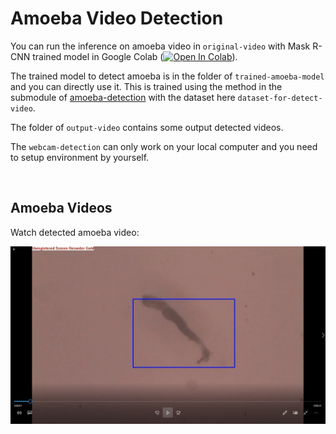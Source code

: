 # **Amoeba Video Detection**

You can run the inference on amoeba video in `original-video` with Mask R-CNN trained model in Google Colab ([![Open In Colab](https://colab.research.google.com/assets/colab-badge.svg)](https://)). 

The trained model to detect amoeba is in the folder of `trained-amoeba-model` and you can directly use it. This is trained using the method in the submodule of [amoeba-detection](https://github.com/BaosenZ/amoeba-detection) with the dataset here `dataset-for-detect-video`. 

The folder of `output-video` contains some output detected videos. 

The `webcam-detection` can only work on your local computer and you need to setup environment by yourself. 

<br/>

## Amoeba Videos
Watch detected amoeba video: 
<p><a href="https://www.youtube.com/playlist?list=PL5po4e4yJQICA82j2ja6_2gjBaEzQ4kue"><img src='ML.png' width="750"></a></p>
